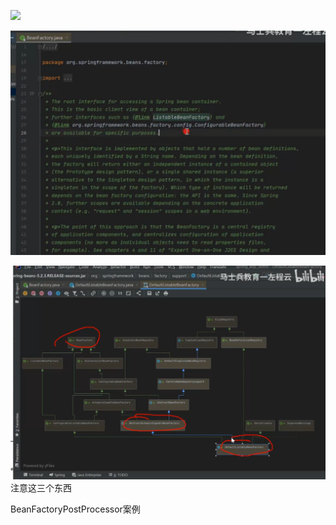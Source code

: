 ![](images/2022-07-07-10-38-19.png)

![](images/2022-07-07-12-05-28.png)

![](images/2022-07-07-12-08-45.png)
注意这三个东西


BeanFactoryPostProcessor案例
